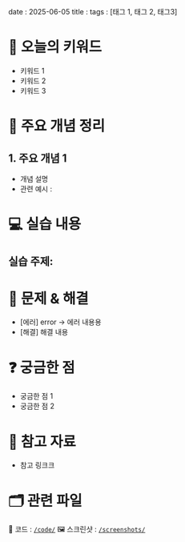 
date : 2025-06-05
title : 
tags : [태그 1, 태그 2, 태그3]


# 📌 오늘의 키워드

- 키워드 1
- 키워드 2
- 키워드 3

# 🧠 주요 개념 정리

## 1. 주요 개념 1
- 개념 설명
- 관련 예시 :

# 💻 실습 내용

## 실습 주제: 

# 🐛 문제 & 해결

- [에러] error → 에러 내용용
- [해결] 해결 내용

# ❓ 궁금한 점

- 궁금한 점 1
- 궁금한 점 2

# 🔗 참고 자료

- 참고 링크크

# 🗂 관련 파일

📁 코드 : [`/code/`](../code/)
🖼 스크린샷 : [`/screenshots/`](../screenshots/)
